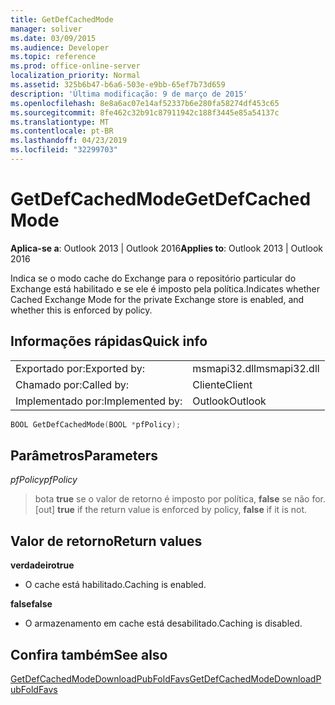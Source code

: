 ```yaml
---
title: GetDefCachedMode
manager: soliver
ms.date: 03/09/2015
ms.audience: Developer
ms.topic: reference
ms.prod: office-online-server
localization_priority: Normal
ms.assetid: 325b6b47-b6a6-503e-e9bb-65ef7b73d659
description: 'Última modificação: 9 de março de 2015'
ms.openlocfilehash: 8e8a6ac07e14af52337b6e280fa58274df453c65
ms.sourcegitcommit: 8fe462c32b91c87911942c188f3445e85a54137c
ms.translationtype: MT
ms.contentlocale: pt-BR
ms.lasthandoff: 04/23/2019
ms.locfileid: "32299703"
---
```

# <a name="getdefcachedmode"></a><span data-ttu-id="0611f-103">GetDefCachedMode</span><span class="sxs-lookup"><span data-stu-id="0611f-103">GetDefCachedMode</span></span>

  
  
<span data-ttu-id="0611f-104">**Aplica-se a**: Outlook 2013 | Outlook 2016</span><span class="sxs-lookup"><span data-stu-id="0611f-104">**Applies to**: Outlook 2013 | Outlook 2016</span></span> 
  
<span data-ttu-id="0611f-105">Indica se o modo cache do Exchange para o repositório particular do Exchange está habilitado e se ele é imposto pela política.</span><span class="sxs-lookup"><span data-stu-id="0611f-105">Indicates whether Cached Exchange Mode for the private Exchange store is enabled, and whether this is enforced by policy.</span></span>
  
## <a name="quick-info"></a><span data-ttu-id="0611f-106">Informações rápidas</span><span class="sxs-lookup"><span data-stu-id="0611f-106">Quick info</span></span>

|||
|:-----|:-----|
|<span data-ttu-id="0611f-107">Exportado por:</span><span class="sxs-lookup"><span data-stu-id="0611f-107">Exported by:</span></span>  <br/> |<span data-ttu-id="0611f-108">msmapi32.dll</span><span class="sxs-lookup"><span data-stu-id="0611f-108">msmapi32.dll</span></span>  <br/> |
|<span data-ttu-id="0611f-109">Chamado por:</span><span class="sxs-lookup"><span data-stu-id="0611f-109">Called by:</span></span>  <br/> |<span data-ttu-id="0611f-110">Cliente</span><span class="sxs-lookup"><span data-stu-id="0611f-110">Client</span></span>  <br/> |
|<span data-ttu-id="0611f-111">Implementado por:</span><span class="sxs-lookup"><span data-stu-id="0611f-111">Implemented by:</span></span>  <br/> |<span data-ttu-id="0611f-112">Outlook</span><span class="sxs-lookup"><span data-stu-id="0611f-112">Outlook</span></span>  <br/> |
   
```cpp
BOOL GetDefCachedMode(BOOL *pfPolicy); 

```

## <a name="parameters"></a><span data-ttu-id="0611f-113">Parâmetros</span><span class="sxs-lookup"><span data-stu-id="0611f-113">Parameters</span></span>

 <span data-ttu-id="0611f-114">_pfPolicy_</span><span class="sxs-lookup"><span data-stu-id="0611f-114">_pfPolicy_</span></span>
  
> <span data-ttu-id="0611f-115">bota **true** se o valor de retorno é imposto por política, **false** se não for.</span><span class="sxs-lookup"><span data-stu-id="0611f-115">[out] **true** if the return value is enforced by policy, **false** if it is not.</span></span> 
    
## <a name="return-values"></a><span data-ttu-id="0611f-116">Valor de retorno</span><span class="sxs-lookup"><span data-stu-id="0611f-116">Return values</span></span>

 <span data-ttu-id="0611f-117">**verdadeiro**</span><span class="sxs-lookup"><span data-stu-id="0611f-117">**true**</span></span>
  
- <span data-ttu-id="0611f-118">O cache está habilitado.</span><span class="sxs-lookup"><span data-stu-id="0611f-118">Caching is enabled.</span></span>
    
 <span data-ttu-id="0611f-119">**false**</span><span class="sxs-lookup"><span data-stu-id="0611f-119">**false**</span></span>
  
- <span data-ttu-id="0611f-120">O armazenamento em cache está desabilitado.</span><span class="sxs-lookup"><span data-stu-id="0611f-120">Caching is disabled.</span></span>
    
## <a name="see-also"></a><span data-ttu-id="0611f-121">Confira também</span><span class="sxs-lookup"><span data-stu-id="0611f-121">See also</span></span>



[<span data-ttu-id="0611f-122">GetDefCachedModeDownloadPubFoldFavs</span><span class="sxs-lookup"><span data-stu-id="0611f-122">GetDefCachedModeDownloadPubFoldFavs</span></span>](getdefcachedmodedownloadpubfoldfavs.md)

